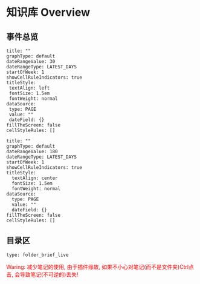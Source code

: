 # 知识库 Overview
## 事件总览
 ```contributionGraph
title: ""
graphType: default
dateRangeValue: 30
dateRangeType: LATEST_DAYS
startOfWeek: 1
showCellRuleIndicators: true
titleStyle:
  textAlign: left
  fontSize: 1.5em
  fontWeight: normal
dataSource:
  type: PAGE
  value: ""
  dateField: {}
fillTheScreen: false
cellStyleRules: []

```
```contributionGraph
title: ""
graphType: default
dateRangeValue: 180
dateRangeType: LATEST_DAYS
startOfWeek: 1
showCellRuleIndicators: true
titleStyle:
  textAlign: center
  fontSize: 1.5em
  fontWeight: normal
dataSource:
  type: PAGE
  value: ""
  dateField: {}
fillTheScreen: false
cellStyleRules: []

```
## 目录区
```ccard
type: folder_brief_live
```

<font color="#ff0000">Waring: </font>
<font color="#ff0000">减少笔记的使用, 由于插件缘故, 如果不小心对笔记(而不是文件夹)Ctrl点击, 会导致笔记(不可逆的)丢失!</font>

